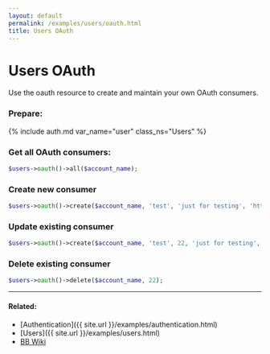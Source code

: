 ```yaml
---
layout: default
permalink: /examples/users/oauth.html
title: Users OAuth
---
```


# Users OAuth

Use the oauth resource to create and maintain your own OAuth consumers.

### Prepare:
{% include auth.md var_name="user" class_ns="Users" %}

### Get all OAuth consumers:

```php
$users->oauth()->all($account_name);
```

### Create new consumer

```php
$users->oauth()->create($account_name, 'test', 'just for testing', 'http://test.example.com/oauth/bitbucket');
```

### Update existing consumer

```php
$users->oauth()->create($account_name, 'test', 22, 'just for testing', 'http://test.example.com/oauth/bitbucket');
```

### Delete existing consumer

```php
$users->oauth()->delete($account_name, 22);
```

----

#### Related:
  * [Authentication]({{ site.url }}/examples/authentication.html)
  * [Users]({{ site.url }}/examples/users.html)
  * [BB Wiki](https://confluence.atlassian.com/display/BITBUCKET/oauth+Resource#oauthResource-Overview)
